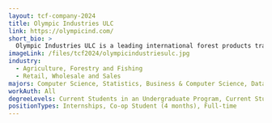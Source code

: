 ```yaml
---
layout: tcf-company-2024
title: Olympic Industries ULC
link: https://olympicind.com/
short_bio: >
  Olympic Industries ULC is a leading international forest products trading company with our annual revenue exceeding $500 million. Our expertise includes the trading, importing/exporting, and manufacturing of forest products from the comfort of our office located in the heart of the vibrant and breathtaking Lonsdale Quay in North Vancouver, BC. Established in 1972, we have a strong record of success and a clear vision for our industry's sustainable future. With over 30 active Commodity Traders in house, we are proud to have a corporate culture that rewards hard work, entrepreneurship, and team collaboration.
imageLink: /files/tcf2024/olympicindustriesulc.jpg
industry:
  - Agriculture, Forestry and Fishing
  - Retail, Wholesale and Sales
majors: Computer Science, Statistics, Business & Computer Science, Data Science
workAuth: All
degreeLevels: Current Students in an Undergraduate Program, Current Students in a Masters Program, Current Students in a Phd Program, Graduated with an Undergraduate Degree, Graduated with a Graduate Degree (Masters or Phd)
positionTypes: Internships, Co-op Student (4 months), Full-time
---
```

